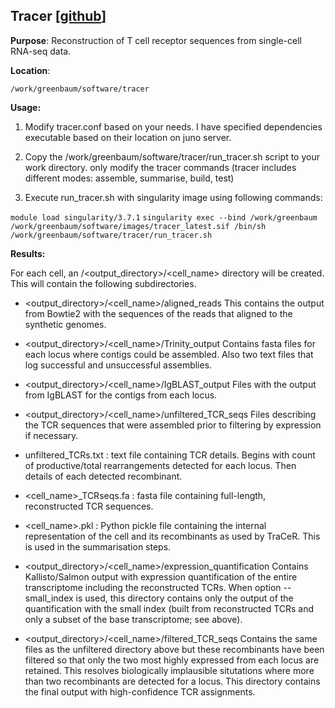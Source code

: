 ## Tracer [[github](https://github.com/Teichlab/tracer)]
**Purpose**:  Reconstruction of T cell receptor sequences from single-cell RNA-seq data.

**Location**: 

`/work/greenbaum/software/tracer`

**Usage:**

1. Modify tracer.conf based on your needs. I have specified dependencies executable based on their location on juno server.

2. Copy the /work/greenbaum/software/tracer/run_tracer.sh script to your work directory. only modify the tracer commands (tracer includes different modes: assemble, summarise, build, test)

3. Execute run_tracer.sh with singularity image using following commands:

`module load singularity/3.7.1`
`singularity exec --bind /work/greenbaum /work/greenbaum/software/images/tracer_latest.sif /bin/sh /work/greenbaum/software/tracer/run_tracer.sh`

**Results:**

For each cell, an /<output_directory>/<cell_name> directory will be created. This will contain the following subdirectories.

- <output_directory>/<cell_name>/aligned_reads
This contains the output from Bowtie2 with the sequences of the reads that aligned to the synthetic genomes.

- <output_directory>/<cell_name>/Trinity_output
Contains fasta files for each locus where contigs could be assembled. Also two text files that log successful and unsuccessful assemblies.

- <output_directory>/<cell_name>/IgBLAST_output
Files with the output from IgBLAST for the contigs from each locus.

- <output_directory>/<cell_name>/unfiltered_TCR_seqs
Files describing the TCR sequences that were assembled prior to filtering by expression if necessary.

- unfiltered_TCRs.txt : text file containing TCR details. Begins with count of productive/total rearrangements detected for each locus. Then details of each detected recombinant.
- <cell_name>_TCRseqs.fa : fasta file containing full-length, reconstructed TCR sequences.
- <cell_name>.pkl : Python pickle file containing the internal representation of the cell and its recombinants as used by TraCeR. This is used in the summarisation steps.
- <output_directory>/<cell_name>/expression_quantification
Contains Kallisto/Salmon output with expression quantification of the entire transcriptome including the reconstructed TCRs. When option --small_index is used, this directory contains only the output of the quantification with the small index (built from reconstructed TCRs and only a subset of the base transcriptome; see above).

- <output_directory>/<cell_name>/filtered_TCR_seqs
Contains the same files as the unfiltered directory above but these recombinants have been filtered so that only the two most highly expressed from each locus are retained. This resolves biologically implausible situtations where more than two recombinants are detected for a locus. This directory contains the final output with high-confidence TCR assignments.






